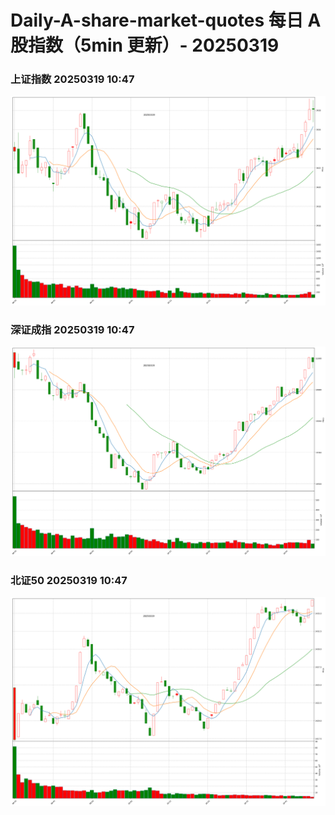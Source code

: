 
# Daily-A-share-market-quotes 每日 A 股指数（5min 更新）- 20250319

### 上证指数 20250319 10:47
![](./fig/2025/3/20250319-sh000001.png)

### 深证成指 20250319 10:47
![](./fig/2025/3/20250319-sz399001.png)

### 北证50 20250319 10:47
![](./fig/2025/3/20250319-bj899050.png)
